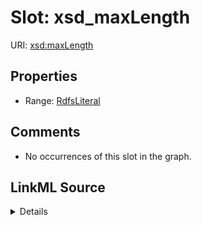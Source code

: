

# Slot: xsd_maxLength





URI: [xsd:maxLength](http://www.w3.org/2001/XMLSchema#maxLength)



<!-- no inheritance hierarchy -->








## Properties

* Range: [RdfsLiteral](../classes/RdfsLiteral.md)





## Comments

* No occurrences of this slot in the graph.



## LinkML Source

<details>

```yaml
name: xsd_maxLength
comments:
- No occurrences of this slot in the graph.
from_schema: okns:fiokg
exact_mappings:
- http://www.w3.org/2001/XMLSchema#maxLength
rank: 1000
slot_uri: xsd:maxLength
alias: xsd_maxLength
range: rdfs_Literal

```
</details>